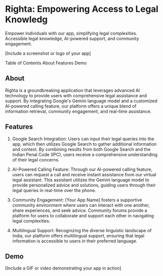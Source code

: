 # Righta: Empowering Access to Legal Knowledg
Empower individuals with our app, simplifying legal complexities. Accessible legal knowledge, AI-powered support, and community engagement.

[Include a screenshot or logo of your app]

Table of Contents
About
Features
Demo


## About
Righta is a groundbreaking application that leverages advanced AI technology to provide users with comprehensive legal assistance and support. By integrating Google's Gemini language model and a customized AI-powered calling feature, our platform offers a unique blend of information retrieval, community engagement, and real-time assistance.

## Features
1. Google Search Integration: Users can input their legal queries into the app, which then utilizes Google Search to gather additional information and context. By combining results from both Google Search and the Indian Penal Code (IPC), users receive a comprehensive understanding of their legal concerns.

2. AI-Powered Calling Feature: Through our AI-powered calling feature, users can request a call and receive instant assistance from our virtual legal assistant. This assistant utilizes the Gemini language model to provide personalized advice and solutions, guiding users through their legal queries in real-time over the phone.

3. Community Engagement: [Your App Name] fosters a supportive community environment where users can interact with one another, share experiences, and seek advice. Community forums provide a platform for users to collaborate and support each other in navigating legal complexities.

4. Multilingual Support: Recognizing the diverse linguistic landscape of India, our platform offers multilingual support, ensuring that legal information is accessible to users in their preferred language.

## Demo
[Include a GIF or video demonstrating your app in action]

